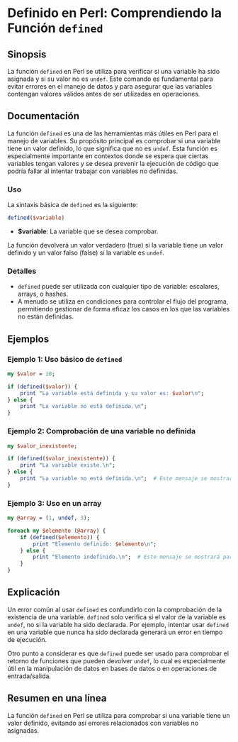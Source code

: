 <!--
Meta Description: # Definido en Perl: Comprendiendo la Función `defined` ## Sinopsis La función `defined` en Perl se utiliza para verificar si una variable ha sido asig...
Meta Keywords: variable, defined, valor, que, perl
-->

# Definido en Perl: Comprendiendo la Función `defined`

## Sinopsis
La función `defined` en Perl se utiliza para verificar si una variable ha sido asignada y si su valor no es `undef`. Este comando es fundamental para evitar errores en el manejo de datos y para asegurar que las variables contengan valores válidos antes de ser utilizadas en operaciones.

## Documentación
La función `defined` es una de las herramientas más útiles en Perl para el manejo de variables. Su propósito principal es comprobar si una variable tiene un valor definido, lo que significa que no es `undef`. Esta función es especialmente importante en contextos donde se espera que ciertas variables tengan valores y se desea prevenir la ejecución de código que podría fallar al intentar trabajar con variables no definidas.

### Uso
La sintaxis básica de `defined` es la siguiente:

```perl
defined($variable)
```

- **$variable**: La variable que se desea comprobar.

La función devolverá un valor verdadero (true) si la variable tiene un valor definido y un valor falso (false) si la variable es `undef`.

### Detalles
- `defined` puede ser utilizada con cualquier tipo de variable: escalares, arrays, o hashes.
- A menudo se utiliza en condiciones para controlar el flujo del programa, permitiendo gestionar de forma eficaz los casos en los que las variables no están definidas.

## Ejemplos
### Ejemplo 1: Uso básico de `defined`
```perl
my $valor = 10;

if (defined($valor)) {
    print "La variable está definida y su valor es: $valor\n";
} else {
    print "La variable no está definida.\n";
}
```

### Ejemplo 2: Comprobación de una variable no definida
```perl
my $valor_inexistente;

if (defined($valor_inexistente)) {
    print "La variable existe.\n";
} else {
    print "La variable no está definida.\n";  # Este mensaje se mostrará
}
```

### Ejemplo 3: Uso en un array
```perl
my @array = (1, undef, 3);

foreach my $elemento (@array) {
    if (defined($elemento)) {
        print "Elemento definido: $elemento\n";
    } else {
        print "Elemento indefinido.\n";  # Este mensaje se mostrará para el segundo elemento
    }
}
```

## Explicación
Un error común al usar `defined` es confundirlo con la comprobación de la existencia de una variable. `defined` solo verifica si el valor de la variable es `undef`, no si la variable ha sido declarada. Por ejemplo, intentar usar `defined` en una variable que nunca ha sido declarada generará un error en tiempo de ejecución. 

Otro punto a considerar es que `defined` puede ser usado para comprobar el retorno de funciones que pueden devolver `undef`, lo cual es especialmente útil en la manipulación de datos en bases de datos o en operaciones de entrada/salida.

## Resumen en una línea
La función `defined` en Perl se utiliza para comprobar si una variable tiene un valor definido, evitando así errores relacionados con variables no asignadas.